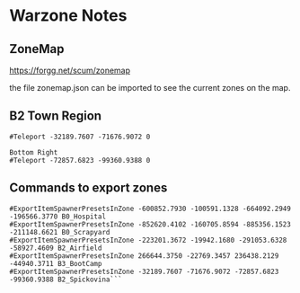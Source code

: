 # Warzone Notes

## ZoneMap

https://forgg.net/scum/zonemap

the file zonemap.json can be imported to see the current zones on the map. 

## B2 Town Region

```Top Left
#Teleport -32189.7607 -71676.9072 0

Bottom Right
#Teleport -72857.6823 -99360.9388 0
```


## Commands to export zones

```#ExportItemSpawnerPresetsInZone 166056.3672 -328997.3340 122309.5117 -376315.3613 A3_Quarry
#ExportItemSpawnerPresetsInZone -600852.7930 -100591.1328 -664092.2949 -196566.3770 B0_Hospital
#ExportItemSpawnerPresetsInZone -852620.4102 -160705.8594 -885356.1523 -211148.6621 B0_Scrapyard
#ExportItemSpawnerPresetsInZone -223201.3672 -19942.1680 -291053.6328 -58927.4609 B2_Airfield
#ExportItemSpawnerPresetsInZone 266644.3750 -22769.3457 236438.2129 -44940.3711 B3_BootCamp
#ExportItemSpawnerPresetsInZone -32189.7607 -71676.9072 -72857.6823 -99360.9388 B2_Spickovina```
